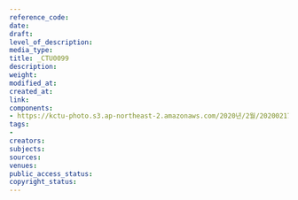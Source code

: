 ```yaml
---
reference_code: 
date: 
draft: 
level_of_description: 
media_type: 
title: _CTU0099
description: 
weight: 
modified_at: 
created_at: 
link: 
components:
- https://kctu-photo.s3.ap-northeast-2.amazonaws.com/2020년/2월/20200217_제70차+민주노총+정기대의원대회/_CTU0099.jpg
tags:
- 
creators: 
subjects: 
sources: 
venues: 
public_access_status: 
copyright_status: 
---
```

